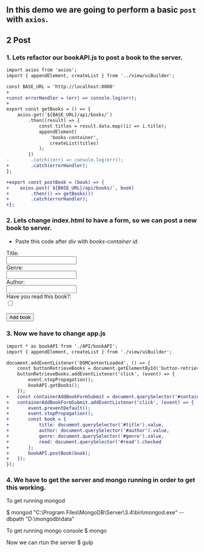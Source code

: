 ## In this demo we are going to perform a basic `post` with `axios`.

## 2 Post

### 1. Lets refactor our bookAPI.js to post a book to the server.


```diff bookService.js
import axios from 'axios';
import { appendElement, createList } from '../view/uiBuilder';

const BASE_URL = 'http://localhost:8000'
+
+const errorHandler = (err) => console.log(err);
+
export const getBooks = () => {
    axios.get(`${BASE_URL}/api/books/`)
        .then((result) => {
            const titles = result.data.map((i) => i.title);
            appendElement(
                'books-container',
                createList(titles)
            );
        })
-        .catch((err) => console.log(err));
+        .catch(errorHandler);
};

+export const postBook = (book) => {
+    axios.post(`${BASE_URL}/api/books/`, book)
+        .then(() => getBooks())
+        .catch(errorHandler);
+};
```

### 2. Lets change index.html to have a form, so we can post a new book to server. 

* Paste this code after _div_ with _books-container id_.

<div class="container-add-book">
    <form>
        Title:</br>
        <input type="text" id="title" name="title" />
        <br/>
        Genre:</br>
        <input type="text" id="genre" name="genre" />
        <br/>
        Author:</br>
        <input type="text" id="author" name="author" />
        </br>
        Have you read this book?:</br>
        <input type="checkbox" id="read" name="read" />
        </br></br>
        <button id="container-add-book-form-submit">Add book</button>
    </form>
</div>

### 3. Now we have to change app.js

```diff app.js
import * as bookAPI from './API/bookAPI';
import { appendElement, createList } from './view/uiBuilder';

document.addEventListener('DOMContentLoaded', () => {
    const buttonRetrieveBooks = document.getElementById('button-retrieve-books');
    buttonRetrieveBooks.addEventListener('click', (event) => {
        event.stopPropagation();
        bookAPI.getBooks();
    });
+   const containerAddBookFormSubmit = document.querySelector('#container-add-book-form-submit');
+   containerAddBookFormSubmit.addEventListener('click', (event) => {
+       event.preventDefault();
+       event.stopPropagation();
+       const book = {
+           title: document.querySelector('#title').value,
+           author: document.querySelector('#author').value,
+           genre: document.querySelector('#genre').value,
+           read: document.querySelector('#read').checked
+       };
+       bookAPI.postBook(book);
+   });
});
```


### 4. We have to get the server and mongo running in order to get this working.

To get running mongod

$ mongod
"C:\Program Files\MongoDB\Server\3.4\bin\mongod.exe" --dbpath "D:\mongodb\data"

To get running mongo console
$ mongo

Now we can rtun the server
$ gulp
